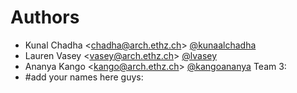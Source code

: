 # Authors

- Kunal Chadha <<chadha@arch.ethz.ch>> [@kunaalchadha](https://github.com/kunaalchadha)
- Lauren Vasey <<vasey@arch.ethz.ch>> [@lvasey](https://github.com/lvasey)
- Ananya Kango <<kango@arch.ethz.ch>> [@kangoananya](https://github.com/kangoananya)
Team 3:
- #add your names here guys:
